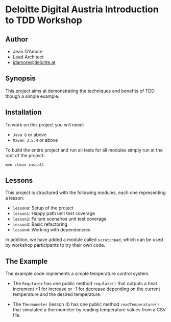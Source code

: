 # Deloitte Digital Austria Introduction to TDD Workshop

## Author
- Jean D'Amore
- Lead Architect
- jdamore@deloitte.at

## Synopsis

This project aims at demonstrating the techniques 
and benefits of TDD though a simple example.

## Installation

To work on this project you will need:
* `Java 8` or above
* `Maven 3.5.4` or above

To build the entire project and run all tests for 
all modules simply run at the root of the project:
```
mvn clean install
```

## Lessons

This project is structured with the following modules, each one representing a lesson:
* `lesson0`: Setup of the project
* `lesson1`: Happy path unit test coverage
* `lesson2`: Failure scenarios unit test coverage
* `lesson3`: Basic refactoring
* `lesson4`: Working with dependencies

In addition, we have added a module called `scratchpad`, which can be used by workshop 
participants to try their own code.


## The Example

The example code implements a simple temperature control system.

* The `Regulator` has one public method `regulate()` that outputs a heat 
increment +1 for increase or -1 for decrease depending on the current temperature 
and the desired temperature.

* The `Thermometer` (lesson 4) has one public method `readTemperature()`
that simulated a thermometer by reading temperature values from a CSV file.






